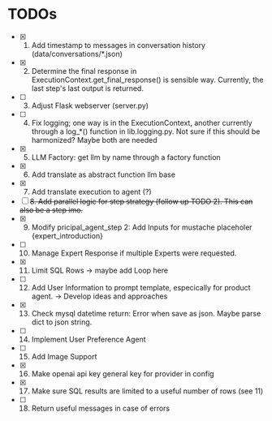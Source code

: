 # TODOs


- [x] 1. Add timestamp to messages in conversation history (data/conversations/*.json)
- [x] 2. Determine the final response in ExecutionContext.get_final_response() is sensible way. Currently, the last step's last output is returned.
- [ ] 3. Adjust Flask webserver (server.py)
- [ ] 4. Fix logging; one way is in the ExecutionContext, another currently through a log_*() function in lib.logging.py. Not sure if this should be 
harmonized? Maybe both are needed
- [x] 5. LLM Factory: get llm by name through a factory function
- [x] 6. Add translate as abstract function llm base
- [x] 7. Add translate execution to agent (?)
- [ ] ~~8. Add parallel logic for step strategy (follow up TODO 2). This can also be a step imo.~~
- [x] 9. Modify pricipal_agent_step 2: Add Inputs for mustache placeholer {expert_introduction}
- [ ] 10. Manage Expert Response if multiple Experts were requested.
- [x] 11. Limit SQL Rows -> maybe add Loop here
- [ ] 12. Add User Information to prompt template, especically for product agent. -> Develop ideas and approaches
- [x] 13. Check mysql datetime return: Error when save as json. Maybe parse dict to json string. 
- [ ] 14. Implement User Preference Agent
- [ ] 15. Add Image Support
- [x] 16. Make openai api key general key for provider in config
- [x] 17. Make sure SQL results are limited to a useful number of rows (see 11)
- [ ] 18. Return useful messages in case of errors